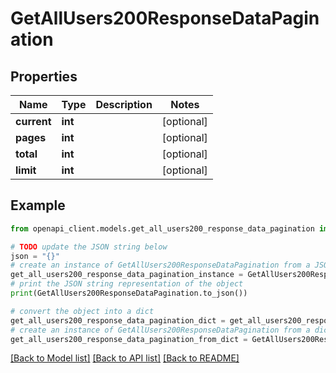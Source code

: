 # GetAllUsers200ResponseDataPagination


## Properties

Name | Type | Description | Notes
------------ | ------------- | ------------- | -------------
**current** | **int** |  | [optional] 
**pages** | **int** |  | [optional] 
**total** | **int** |  | [optional] 
**limit** | **int** |  | [optional] 

## Example

```python
from openapi_client.models.get_all_users200_response_data_pagination import GetAllUsers200ResponseDataPagination

# TODO update the JSON string below
json = "{}"
# create an instance of GetAllUsers200ResponseDataPagination from a JSON string
get_all_users200_response_data_pagination_instance = GetAllUsers200ResponseDataPagination.from_json(json)
# print the JSON string representation of the object
print(GetAllUsers200ResponseDataPagination.to_json())

# convert the object into a dict
get_all_users200_response_data_pagination_dict = get_all_users200_response_data_pagination_instance.to_dict()
# create an instance of GetAllUsers200ResponseDataPagination from a dict
get_all_users200_response_data_pagination_from_dict = GetAllUsers200ResponseDataPagination.from_dict(get_all_users200_response_data_pagination_dict)
```
[[Back to Model list]](../README.md#documentation-for-models) [[Back to API list]](../README.md#documentation-for-api-endpoints) [[Back to README]](../README.md)


